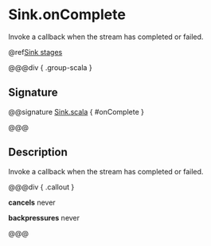 # Sink.onComplete

Invoke a callback when the stream has completed or failed.

@ref[Sink stages](../index.md#sink-stages)

@@@div { .group-scala }

## Signature

@@signature [Sink.scala]($akka$/akka-stream/src/main/scala/akka/stream/scaladsl/Sink.scala) { #onComplete }

@@@

## Description

Invoke a callback when the stream has completed or failed.


@@@div { .callout }

**cancels** never

**backpressures** never

@@@


